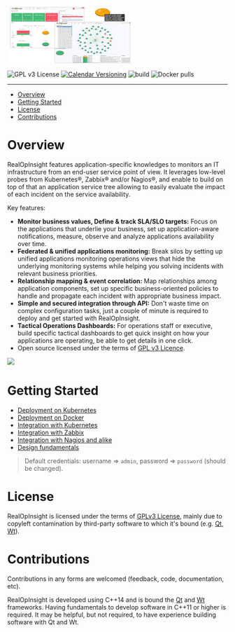 
![](./images/banners/realopinsight-overview-thumbnail.png)


![GPL v3 License](https://img.shields.io/github/license/rchakode/realopinsight.svg?label=License)
[![Calendar Versioning](https://img.shields.io/badge/calver-YY.MM.MICRO-bb8fce.svg)](http://calver.org)
![build](https://github.com/rchakode/realopinsight/workflows/CI/badge.svg)
![Docker pulls](https://img.shields.io/docker/pulls/rchakode/realopinsight.svg?label=Docker%20Pulls)

---

- [Overview](#overview)
- [Getting Started](#getting-started)
- [License](#license)
- [Contributions](#contributions)

# Overview
RealOpInsight features application-specific knowledges to monitors an IT infrastructure from an end-user service point of view. It leverages low-level probes from Kubernetes®, Zabbix® and/or Nagios®, and enable to build on top of that an application service tree allowing to easily evaluate the impact of each incident on the service availability. 

Key features:

  * **Monitor business values, Define & track SLA/SLO targets:** Focus on the applications that underlie your business, set up application-aware notifications, measure, observe and analyze applications availability over time.
  * **Federated & unified applications monitoring:** Break silos by setting up unified applications monitoring operations views that hide the underlying monitoring systems while helping you solving incidents with relevant business priorities.
  * **Relationship mapping & event correlation:** Map relationships among application components, set up specific business-oriented policies to handle and propagate each incident with appropriate business impact.
  * **Simple and secured integration through API:** Don't waste time on complex configuration tasks, just a couple of minute is required to deploy and get started with RealOpInsight.
  * **Tactical Operations Dashboards:** For operations staff or executive, build specific tactical dashboards to get quick insight on how your applications are operating, be able to get details in one click.
  * Open source licensed under the terms of [GPL v3 Licence](LICENSE).

![](./images/banners/screenshots.png)

# Getting Started
  * [Deployment on Kubernetes](./docs/deployement-on-kubernetes.md)
  * [Deployment on Docker](./docs/deployement-on-deployment-on-docker.md)
  * [Integration with Kubernetes](https://realopinsight.com/docs/quickstart-kubernetes-dashboard/)
  * [Integration with Zabbix](https://realopinsight.com/docs/quickstart-zabbix-dashboard/)
  * [Integration with Nagios and alike](https://realopinsight.com/docs/quickstart-nagios-icinga-centreon-dashboard/)
  * [Design fundamentals](https://realopinsight.com/docs/monitoring-data-sources/)

> Default credentials: username => `admin`, password => `password` (should be changed).

# License
RealOpInsight is licensed under the terms of [GPLv3 License](LICENSE), mainly due to copyleft contamination by third-party software to which it's bound (e.g. [Qt](https://www.qt.io/), [Wt](https://www.webtoolkit.eu/wt)).


# Contributions
Contributions in any forms are welcomed (feedback, code, documentation, etc).

RealOpInsight is developed using C++14 and is bound the [Qt](https://www.qt.io/) and [Wt](https://www.webtoolkit.eu/wt) frameworks. 
Having fundamentals to develop software in C++11 or higher is required. 
It may be helpful, but not required, to have experience building software with Qt and Wt.
